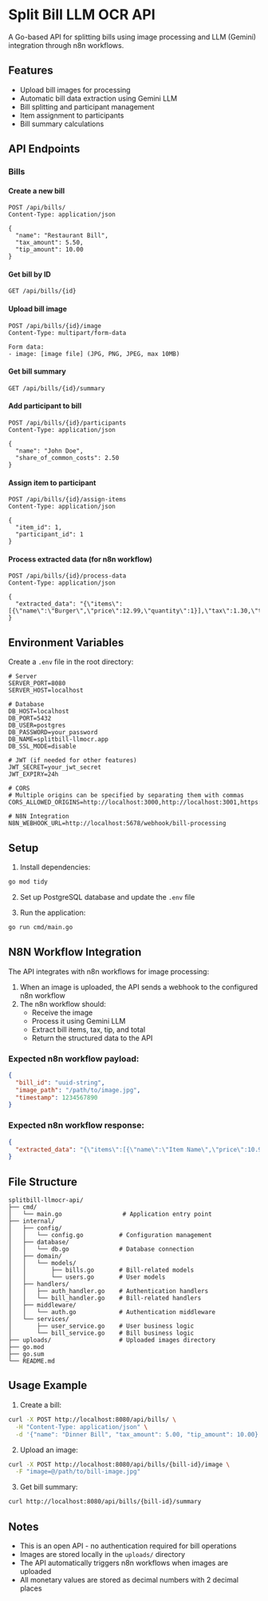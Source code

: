 # Split Bill LLM OCR API

A Go-based API for splitting bills using image processing and LLM (Gemini) integration through n8n workflows.

## Features

- Upload bill images for processing
- Automatic bill data extraction using Gemini LLM
- Bill splitting and participant management
- Item assignment to participants
- Bill summary calculations

## API Endpoints

### Bills

#### Create a new bill
```
POST /api/bills/
Content-Type: application/json

{
  "name": "Restaurant Bill",
  "tax_amount": 5.50,
  "tip_amount": 10.00
}
```

#### Get bill by ID
```
GET /api/bills/{id}
```

#### Upload bill image
```
POST /api/bills/{id}/image
Content-Type: multipart/form-data

Form data:
- image: [image file] (JPG, PNG, JPEG, max 10MB)
```

#### Get bill summary
```
GET /api/bills/{id}/summary
```

#### Add participant to bill
```
POST /api/bills/{id}/participants
Content-Type: application/json

{
  "name": "John Doe",
  "share_of_common_costs": 2.50
}
```

#### Assign item to participant
```
POST /api/bills/{id}/assign-items
Content-Type: application/json

{
  "item_id": 1,
  "participant_id": 1
}
```

#### Process extracted data (for n8n workflow)
```
POST /api/bills/{id}/process-data
Content-Type: application/json

{
  "extracted_data": "{\"items\":[{\"name\":\"Burger\",\"price\":12.99,\"quantity\":1}],\"tax\":1.30,\"tip\":2.60,\"total\":16.89}"
}
```

## Environment Variables

Create a `.env` file in the root directory:

```env
# Server
SERVER_PORT=8080
SERVER_HOST=localhost

# Database
DB_HOST=localhost
DB_PORT=5432
DB_USER=postgres
DB_PASSWORD=your_password
DB_NAME=splitbill-llmocr.app
DB_SSL_MODE=disable

# JWT (if needed for other features)
JWT_SECRET=your_jwt_secret
JWT_EXPIRY=24h

# CORS
# Multiple origins can be specified by separating them with commas
CORS_ALLOWED_ORIGINS=http://localhost:3000,http://localhost:3001,https://yourdomain.com

# N8N Integration
N8N_WEBHOOK_URL=http://localhost:5678/webhook/bill-processing
```

## Setup

1. Install dependencies:
```bash
go mod tidy
```

2. Set up PostgreSQL database and update the `.env` file

3. Run the application:
```bash
go run cmd/main.go
```

## N8N Workflow Integration

The API integrates with n8n workflows for image processing:

1. When an image is uploaded, the API sends a webhook to the configured n8n workflow
2. The n8n workflow should:
   - Receive the image
   - Process it using Gemini LLM
   - Extract bill items, tax, tip, and total
   - Return the structured data to the API

### Expected n8n workflow payload:
```json
{
  "bill_id": "uuid-string",
  "image_path": "/path/to/image.jpg",
  "timestamp": 1234567890
}
```

### Expected n8n workflow response:
```json
{
  "extracted_data": "{\"items\":[{\"name\":\"Item Name\",\"price\":10.99,\"quantity\":1}],\"tax\":1.10,\"tip\":2.20,\"total\":14.29}"
}
```

## File Structure

```
splitbill-llmocr-api/
├── cmd/
│   └── main.go                 # Application entry point
├── internal/
│   ├── config/
│   │   └── config.go          # Configuration management
│   ├── database/
│   │   └── db.go              # Database connection
│   ├── domain/
│   │   └── models/
│   │       ├── bills.go       # Bill-related models
│   │       └── users.go       # User models
│   ├── handlers/
│   │   ├── auth_handler.go    # Authentication handlers
│   │   └── bill_handler.go    # Bill-related handlers
│   ├── middleware/
│   │   └── auth.go            # Authentication middleware
│   └── services/
│       ├── user_service.go    # User business logic
│       └── bill_service.go    # Bill business logic
├── uploads/                   # Uploaded images directory
├── go.mod
├── go.sum
└── README.md
```

## Usage Example

1. Create a bill:
```bash
curl -X POST http://localhost:8080/api/bills/ \
  -H "Content-Type: application/json" \
  -d '{"name": "Dinner Bill", "tax_amount": 5.00, "tip_amount": 10.00}'
```

2. Upload an image:
```bash
curl -X POST http://localhost:8080/api/bills/{bill-id}/image \
  -F "image=@/path/to/bill-image.jpg"
```

3. Get bill summary:
```bash
curl http://localhost:8080/api/bills/{bill-id}/summary
```

## Notes

- This is an open API - no authentication required for bill operations
- Images are stored locally in the `uploads/` directory
- The API automatically triggers n8n workflows when images are uploaded
- All monetary values are stored as decimal numbers with 2 decimal places

